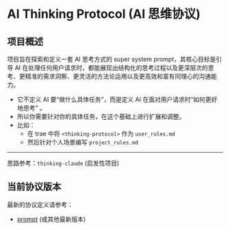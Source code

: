 # AI Thinking Protocol (AI 思维协议)

## 项目概述

项目旨在探索和定义一套 AI 思考方式的 super system prompt，其核心目标是引导 AI 在处理任何用户请求时，都能展现出结构化的思考过程以及更深层次的思考、更精准的需求洞察、更灵活的方法论运用以及更高效和富有同理心的沟通能力。

- 它不定义 AI 要“做什么具体任务”，而是定义 AI 在面对用户请求时“如何更好地思考” 。
- 所以你需要针对你的具体任务，在这个基础上进行扩展和调整。
- 比如：
    - 在 trae 中将 `<thinking-protocol>` 作为 `user_rules.md`
    - 然后针对个人场景编写 `project_rules.md`

---

思路参考：`thinking-claude` (启发性项目)



## 当前协议版本

最新的协议定义请参考：
*   [prompt](./prompt/) (或其他最新版本)

